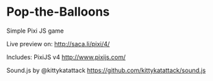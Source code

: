 # Pop-the-Balloons
Simple Pixi JS game

Live preview on: http://saca.li/pixi/4/

Includes: 
PixiJS v4
http://www.pixijs.com/

Sound.js by @kittykatattack
https://github.com/kittykatattack/sound.js

